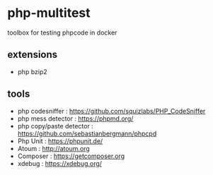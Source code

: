 # php-multitest
toolbox for testing phpcode in docker


## extensions
- php bzip2

## tools

- php codesniffer : https://github.com/squizlabs/PHP_CodeSniffer
- php mess detector : https://phpmd.org/
- php copy/paste detector : https://github.com/sebastianbergmann/phpcpd
- Php Unit : https://phpunit.de/
- Atoum : http://atoum.org
- Composer : https://getcomposer.org
- xdebug : https://xdebug.org/
